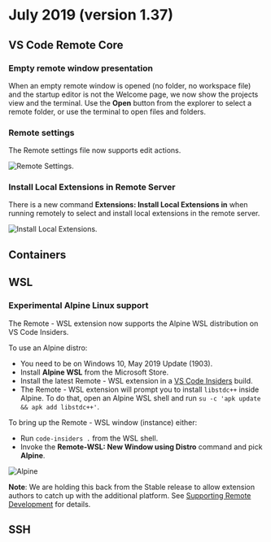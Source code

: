 # July 2019 (version 1.37)

## VS Code Remote Core

### Empty remote window presentation

When an empty remote window is opened (no folder, no workspace file) and the startup editor is not the Welcome page, we now show the projects view and the terminal. Use the **Open** button from the explorer to select a remote folder, or use the terminal to open files and folders.

### Remote settings

The Remote settings file now supports edit actions.

![Remote Settings](images/1_37/remote-settings.png).

### Install Local Extensions in Remote Server

There is a new command **Extensions: Install Local Extensions in** when running remotely to select and install local extensions in the remote server.

![Install Local Extensions](images/1_37/install-local-extensions-remote.gif).

## Containers

## WSL

### Experimental Alpine Linux support

The Remote - WSL extension now supports the Alpine WSL distribution on VS Code Insiders.

To use an Alpine distro:

- You need to be on Windows 10, May 2019 Update (1903).
- Install **Alpine WSL** from the Microsoft Store.
- Install the latest Remote - WSL extension in a [VS Code Insiders](https://code.visualstudio.com/insiders/) build.
- The Remote - WSL extension will prompt you to install `libstdc++` inside Alpine. To do that, open an Alpine WSL shell and run `su -c 'apk update && apk add libstdc++'`.

To bring up the Remote - WSL window (instance) either:

- Run `code-insiders .` from the WSL shell.
- Invoke the **Remote-WSL: New Window using Distro** command and pick **Alpine**.

![Alpine](images/1_37/alpine.png)

**Note**: We are holding this back from the Stable release to allow extension authors to catch up with the additional platform. See [Supporting Remote Development](https://code.visualstudio.com/api/advanced-topics/remote-extensions) for details.

## SSH
